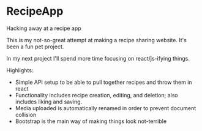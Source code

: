 # RecipeApp
Hacking away at a recipe app

This is my not-so-great attempt at making a recipe sharing website. It's been a fun pet project. 

In my next project I'll spend more time focusing on react/js-ifying things.

Highlights:

- Simple API setup to be able to pull together recipes and throw them in react 
- Functionality includes recipe creation, editing, and deletion; also includes liking and saving.
- Media uploaded is automatically renamed in order to prevent document collision
- Bootstrap is the main way of making things look not-terrible
